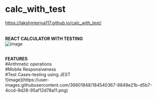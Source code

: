 # calc_with_test
https://lakshmipriya117.github.io/calc_with_test/<br/>
<br/>
<br/>
<b>REACT CALCULATOR WITH TESTING</B><BR/>
![image](https://user-images.githubusercontent.com/36601848/184528482-9e380948-e9aa-4d91-9827-f51d51b4becd.png)


<BR/>
<B>FEATURES</B><br/>
#Arithmetic operations<br/>
#Mobile Responsiveness<br/>
#Test Cases-testing using JEST</br/>![image](https://user-images.githubusercontent.com/36601848/184540367-8849e21b-d5b7-4ccd-9d28-95af12d78a11.png)



